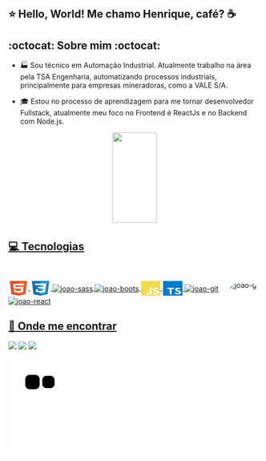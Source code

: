 ## :star: Hello, World! Me chamo Henrique, café? :coffee: 
  
## :octocat: Sobre mim :octocat: 
- 🏭 Sou técnico em Automação Industrial. Atualmente trabalho na área pela TSA Engenharia, automatizando processos industriais, principalmente para empresas mineradoras, como a VALE S/A. 

- :mortar_board: Estou no processo de aprendizagem para me tornar desenvolvedor Fullstack, atualmente meu foco no Frontend é ReactJs e no Backend com Node.js.

<div align="center">
  <a href="https://github.com/Jhenrique12">
  <img height="180em" width="42%" src="https://github-readme-stats.vercel.app/api/top-langs/?username=Jhenrique12&layout=compact&langs_count=7&theme=radical"/>
<!--    <img   height="180em" width="48%"" src="https://github-readme-streak-stats.herokuapp.com/?user=Jhenrique12&theme=radical"/> -->
</div>


## :computer: Tecnologias

<div style="display: inline_block"><br>
  
  <img align="center" alt="joao-html"  height="30" width="40"
  src="https://raw.githubusercontent.com/devicons/devicon/master/icons/html5/html5-original.svg">
  <img align="center" alt="joao-css"  height="30" width="40"  
  src="https://raw.githubusercontent.com/devicons/devicon/master/icons/css3/css3-original.svg">
  <img align="center" alt="joao-sass"  height="30" width="40"
  src="https://cdn.jsdelivr.net/gh/devicons/devicon/icons/sass/sass-original.svg" />
  <img align="center" alt="joao-boots" height="30" width="40" 
  src="https://cdn.jsdelivr.net/gh/devicons/devicon/icons/bootstrap/bootstrap-original.svg" />
  <img align="center" alt="Joao-js" height="30" width="40" 
  src="https://raw.githubusercontent.com/devicons/devicon/master/icons/javascript/javascript-plain.svg">
  <img align="center" alt="Joao-ts"  height="30" width="40"  
  src="https://raw.githubusercontent.com/devicons/devicon/master/icons/typescript/typescript-plain.svg">
  <img align="center" alt="joao-git" height="30" width="40" 
  src="https://cdn.jsdelivr.net/gh/devicons/devicon/icons/git/git-original.svg" /> 
  <img align="right" alt="joao-gif" height="150" style="border-radius:50px;" 
  src="https://www.mygo.ge/uploads/blog/1584023795.jpg">
  <img align="center" alt="joao-react" height="30" width="40" 
  src="https://cdn.jsdelivr.net/gh/devicons/devicon/icons/react/react-original.svg" /> 

   
 
 

## :speech_balloon: Onde me encontrar

<div> 
  <a href="https://instagram.com/joojh_0" target="_blank"><img src="https://img.shields.io/badge/-Instagram-%23E4405F?style=for-the-badge&logo=instagram&logoColor=white" target="_blank"></a>
  <a href = "mailto:jonhenrique007@gmail.com"><img src="https://img.shields.io/badge/-Gmail-%23333?style=for-the-badge&logo=gmail&logoColor=white" target="_blank"></a>
<a href="https://www.linkedin.com/in/jo%C3%A3o-henrique-vieira/" target="_blank"><img src="https://img.shields.io/badge/-LinkedIn-%230077B5?style=for-the-badge&logo=linkedin&logoColor=white" target="_blank"></a> 

  
  ![Snake animation](https://github.com/Jhenrique12/Jhenrique12/blob/output/github-contribution-grid-snake.svg)
</div>
